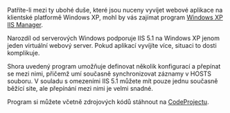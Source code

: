 <!-- dcterms:identifier = aspnetcz#25 -->
<!-- dcterms:title = Více virtuálních webových serverů na Windows XP -->
<!-- dcterms:abstract = Patříte-li mezi ty ubohé duše, které jsou nuceny vyvíjet webové aplikace na klientské platformě Windows XP, mohl by vás zajímat program Windows XP IIS Manager. -->
<!-- np9:categoryId = 4 -->
<!-- x4w:category = IIS -->
<!-- np9:authorId = 1 -->
<!-- np9:authorEmail = michal.valasek@altairis.cz -->
<!-- dcterms:creator = Michal Altair Valášek -->
<!-- dcterms:created = 2005-03-16T13:27:36.917+01:00 -->
<!-- dcterms:dateAccepted = 2005-03-16T13:27:36.917+01:00 -->

Patříte-li mezi ty ubohé duše, které jsou nuceny vyvíjet webové aplikace na klientské platformě Windows XP, mohl by vás zajímat program [Windows XP IIS Manager](http://www.codeproject.com/w2k/EasyIIS.asp).

Narozdíl od serverových Windows podporuje IIS 5.1 na Windows XP jenom jeden virtuální webový server. Pokud aplikací vyvíjíte více, situaci to dosti komplikuje.

Shora uvedený program umožňuje definovat několik konfigurací a přepínat se mezi nimi, přičemž umí současně synchronizovat záznamy v HOSTS souboru. V souladu s omezeními IIS 5.1 můžete mít pouze jednu současně běžící site, ale přepínání mezi nimi je velmi snadné.

Program si můžete včetně zdrojových kódů stáhnout na [CodeProjectu](http://www.codeproject.com/w2k/EasyIIS.asp).